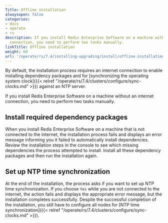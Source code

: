 ```yaml
---
Title: Offline installation
alwaysopen: false
categories:
- docs
- operate
- rs
description: If you install Redis Enterprise Software on a machine with no internet
  connection, you need to perform two tasks manually.
linkTitle: Offline installation
weight: 60
url: '/operate/rs/7.4/installing-upgrading/install/offline-installation/'
---
```

By default, the installation process requires an internet connection to
enable installing dependency packages and for [synchronizing the
operating system clock]({{< relref "/operate/rs/7.4/clusters/configure/sync-clocks.md" >}}) against an NTP server.

If you install Redis Enterprise Software on a machine without an
internet connection, you need to perform two tasks manually.

## Install required dependency packages

When you install Redis Enterprise Software on a machine that is not connected to the internet, the installation process fails and displays an error message informing you it failed to automatically install dependencies. Review the installation steps in the console to see which missing dependencies the process attempted to install. Install all these dependency packages and then run the installation again.

## Set up NTP time synchronization

At the end of the installation, the process asks if you want to set up NTP time synchronization. If you choose `Yes` while you are not connected to the internet, the action fails and displays the appropriate error message, but the installation completes successfully. Despite the successful completion of the installation, you still have to configure all nodes for [NTP time synchronization]({{< relref "/operate/rs/7.4/clusters/configure/sync-clocks.md" >}}).
